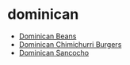 # dominican

 * [Dominican Beans](index/d/dominican-beans-236397.json)
 * [Dominican Chimichurri Burgers](index/d/dominican-chimichurri-burgers-240003.json)
 * [Dominican Sancocho](index/d/dominican-sancocho-239991.json)
